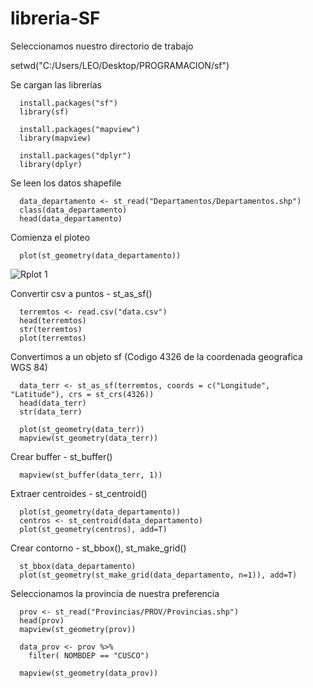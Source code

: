 # libreria-SF

Seleccionamos nuestro directorio de trabajo

setwd("C:/Users/LEO/Desktop/PROGRAMACION/sf")

Se cargan las librerías

      install.packages("sf")
      library(sf)

      install.packages("mapview")
      library(mapview)

      install.packages("dplyr")
      library(dplyr)

Se leen los datos shapefile

      data_departamento <- st_read("Departamentos/Departamentos.shp")
      class(data_departamento)
      head(data_departamento)

  Comienza el ploteo
  
      plot(st_geometry(data_departamento))

![Rplot 1](https://user-images.githubusercontent.com/77855207/108009675-30a68700-6fd1-11eb-8f94-b08a0013d613.png)

 Convertir csv a puntos - st_as_sf()
 
      terremtos <- read.csv("data.csv")
      head(terremtos)
      str(terremtos)
      plot(terremtos)

 Convertimos a un objeto sf
 (Codigo 4326 de la coordenada geografica WGS 84)
 
      data_terr <- st_as_sf(terremtos, coords = c("Longitude", "Latitude"), crs = st_crs(4326))
      head(data_terr)
      str(data_terr)

      plot(st_geometry(data_terr))
      mapview(st_geometry(data_terr))

 Crear buffer - st_buffer()
 
      mapview(st_buffer(data_terr, 1))

 Extraer centroides - st_centroid()
 
      plot(st_geometry(data_departamento))
      centros <- st_centroid(data_departamento)
      plot(st_geometry(centros), add=T)

Crear contorno - st_bbox(), st_make_grid()

      st_bbox(data_departamento)
      plot(st_geometry(st_make_grid(data_departamento, n=1)), add=T)

Seleccionamos la provincia de nuestra preferencia

      prov <- st_read("Provincias/PROV/Provincias.shp")
      head(prov)
      mapview(st_geometry(prov))

      data_prov <- prov %>%
        filter( NOMBDEP == "CUSCO")

      mapview(st_geometry(data_prov))

